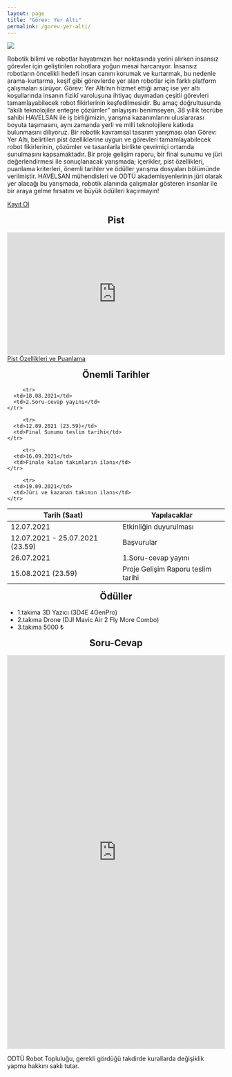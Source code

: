 ```yaml
---
layout: page
title: "Görev: Yer Altı"
permalink: /gorev-yer-alti/
---
```


<style>
      iframe body::-webkit-scrollbar {
        width: 0; 
      }
      h1,h2,h3{
            text-align:center;
            margin: 1rem 0;
      }
      .embed-responsive{
                position: relative;
    display: block;
    width: 100%;
    padding: 0;
    overflow: hidden;
         padding-top: 56.25%;
      }
      
      .embed-responsive-item{
          position: absolute;
    top: 0;
    bottom: 0;
    left: 0;
    width: 100%;
    height: 100%;
    border: 0;
      }
      
</style>

<div class="row my-5">
      <img src="https://user-images.githubusercontent.com/59289764/125142891-8f57d300-e121-11eb-94d1-5d1570fb0162.png" class="w-100"/>
</div>

Robotik bilimi ve robotlar hayatımızın her noktasında yerini alırken insansız görevler için geliştirilen robotlara yoğun mesai harcanıyor. İnsansız robotların öncelikli hedefi insan canını korumak ve kurtarmak, bu nedenle arama-kurtarma, keşif gibi görevlerde yer alan robotlar için farklı platform çalışmaları sürüyor. Görev: Yer Altı’nın hizmet ettiği amaç ise yer altı koşullarında insanın fizikî varoluşuna ihtiyaç duymadan çeşitli görevleri tamamlayabilecek robot fikirlerinin keşfedilmesidir.
Bu amaç doğrultusunda “akıllı teknolojiler entegre çözümler” anlayışını benimseyen, 38 yıllık tecrübe sahibi HAVELSAN ile iş birliğimizin, yarışma kazanımlarını uluslararası boyuta taşımasını, aynı zamanda yerli ve milli teknolojilere katkıda bulunmasını diliyoruz.
Bir robotik kavramsal tasarım yarışması olan Görev: Yer Altı, belirtilen pist özelliklerine uygun ve görevleri tamamlayabilecek robot fikirlerinin, çözümler ve tasarılarla birlikte çevrimiçi ortamda sunulmasını kapsamaktadır. Bir proje gelişim raporu, bir final sunumu ve jüri değerlendirmesi ile sonuçlanacak yarışmada; içerikler, pist özellikleri, puanlama kriterleri, önemli tarihler ve ödüller yarışma dosyaları bölümünde verilmiştir.
HAVELSAN mühendisleri ve ODTÜ akademisyenlerinin jüri olarak yer alacağı bu yarışmada, robotik alanında çalışmalar gösteren insanlar ile bir araya gelme fırsatını ve büyük ödülleri kaçırmayın!

<div class="row my-5">
      <div class="col-12 text-center">
      <a class="btn btn-primary btn-lg d-block" href="https://docs.google.com/forms/d/e/1FAIpQLSc46P6evR_gZbSNUd9pXOqYflcbX2ufnTXPenp-XCAZ3yz2YQ/viewform?usp=sf_link">
            Kayıt Ol
      </a>
      </div>
</div>

## Pist
<div class="embed-responsive embed-responsive-16by9">
<iframe class="embed-responsive-item" src="https://www.youtube.com/embed/14x37Z5qpXQ" title="YouTube video player" frameborder="0" allow="accelerometer; autoplay; clipboard-write; encrypted-media; gyroscope; picture-in-picture" allowfullscreen></iframe>
</div>
 

<div class="row my-5">
      <div class="col-12 text-center">
      <a class="btn btn-primary btn-lg d-block" href="https://github.com/Stingy-Developer/Stingy-Developer.github.io/files/6797760/Pist.Ozellikleri.ve.Puanlama.1.pdf">Pist Özellikleri ve Puanlama</a>
      </div>
</div>
 


## Önemli Tarihler

<table class="table table-striped">
  <thead>
    <tr>
      <th scope="col">Tarih (Saat)</th>
      <th scope="col">Yapılacaklar</th>
    </tr>
  </thead>
  <tbody>
    <tr>
      <td>12.07.2021</td>
      <td>Etkinliğin duyurulması</td>
    </tr>
     <tr>
      <td>12.07.2021 - 25.07.2021 (23.59)</td>
      <td>Başvurular</td>
    </tr>
        <tr>
      <td>26.07.2021</td>
      <td>1.Soru-cevap yayını</td>
    </tr>
        <tr>
      <td>15.08.2021 (23.59)</td>
      <td>Proje Gelişim Raporu teslim tarihi</td>
    </tr>
        
         <tr>
      <td>18.08.2021</td>
      <td>2.Soru-cevap yayını</td>
    </tr>
        
         <tr>
      <td>12.09.2021 (23.59)</td>
      <td>Final Sunumu teslim tarihi</td>
    </tr>
        
         <tr>
      <td>16.09.2021</td>
      <td>Finale kalan takımların ilanı</td>
    </tr>
        
         <tr>
      <td>19.09.2021</td>
      <td>Jüri ve kazanan takımın ilanı</td>
    </tr>
        
        
  </tbody>
</table>

## Ödüller
* 1.takıma 3D Yazıcı (3D4E 4GenPro)
* 2.takıma Drone (DJI Mavic Air 2 Fly More Combo) 
* 3.takıma 5000 ₺



<!--

## Jüriler

<div class="row">
{% for i in site.data.gorev_juri %}
      <div class="col-12 col-md-4 text-center">
        <img src="{{ i.image }}" class="d-block rounded-circle" style="width: 10rem;height: 10rem;margin: 0 auto;"/>
        <div style="margin: 1rem auto;font-size: large;font-weight: 500;">
          {{ i.name }}
        </div>
        <div style="margin: 1rem auto;">
          {{ i.label }}
        </div>
      </div>      
{% endfor %}
</div> 

-->

## Soru-Cevap

<iframe src="https://docs.google.com/forms/d/e/1FAIpQLSdjQJUnU5HHuRAemPAgc9yDIT23SyjStp_YpYShRMHhZBNZCA/viewform?embedded=true" style="height:57rem;width:100%;" frameborder="0" marginheight="0" marginwidth="0">Yükleniyor…</iframe>

<p class="text-muted">
      ODTÜ Robot Topluluğu, gerekli gördüğü takdirde kurallarda değişiklik yapma hakkını saklı tutar.
</p>
